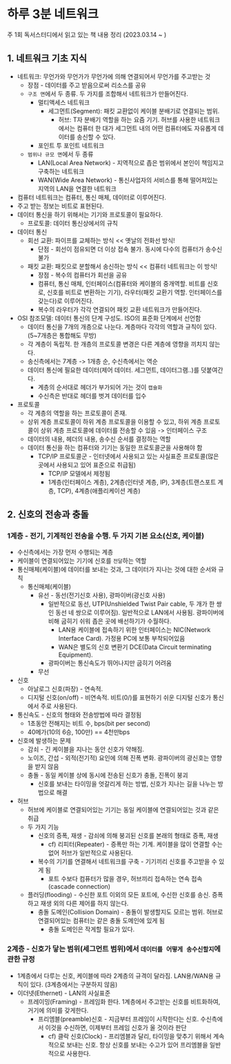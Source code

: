 # 하루 3분 네트워크
주 1회 독서스터디에서 읽고 있는 책 내용 정리 (2023.03.14 ~ )

## 1. 네트워크 기초 지식
- 네트워크: 무언가와 무언가가 무언가에 의해 연결되어서 무언가를 주고받는 것
  - 장점 - 데이터를 주고 받음으로써 리소스를 공유
  - `구조 면`에서 두 종류. 두 가지를 조합해서 네트워크가 만들어진다.
    - 멀티액세스 네트워크
      - 세그먼트(Segment): 패킷 교환없이 케이블 분배기로 연결되는 범위.
        - 허브: T자 분배기 역할을 하는 요즘 기기. 허브를 사용한 네트워크에서는 컴퓨터 한 대가 세그먼트 내의 어떤 컴퓨터에도 자유롭게 데이터를 송신할 수 있다.
    - 포인트 투 포인트 네트워크
  - `범위나 규모 면`에서 두 종류
    - LAN(Local Area Network) - 지역적으로 좁은 범위에서 본인이 책임지고 구축하는 네트워크
    - WAN(Wide Area Network) - 통신사업자의 서비스를 통해 떨어져있는 지역의 LAN을 연결한 네트워크 
- 컴퓨터 네트워크는 컴퓨터, 통신 매체, 데이터로 이루어진다.
- 주고 받는 정보는 비트로 표현된다.
- 데이터 통신을 하기 위해서는 기기와 프로토콜이 필요하다.
  - 프로토콜: 데이터 통신상에서의 규칙
- 데이터 통신
  - 회선 교환: 파이프를 교체하는 방식 << 옛날의 전화선 방식!
    - 단점 - 회선이 점유되면 더 이상 접속 불가. 동시에 다수의 컴퓨터가 송수신 불가
  - 패킷 교환: 패킷으로 분할해서 송신하는 방식 << 컴퓨터 네트워크는 이 방식!
    - 장점 - 복수의 컴퓨터가 회선을 공유
    - 컴퓨터, 통신 매체, 인터페이스(컴퓨터와 케이블의 중개역할. 비트를 신호로, 신호를 비트로 변환하는 기기), 라우터(패킷 교환기 역할. 인터페이스를 갖는다)로 이루어진다.
    - 복수의 라우터가 각각 연결되어 패킷 교환 네트워크가 만들어진다.
- OSI 참조모델: 데이터 통신의 단계 구성도. ISO의 표준화 단계에서 선언함
  - 데이터 통신을 7개의 개층으로 나눈다. 계층마다 각각의 역할과 규칙이 있다. (5~7개층은 통합해도 무방)
  - 각 계층이 독립적. 한 개층의 프로토콜 변경은 다른 계층에 영향을 끼치지 않는다.
  - 송신측에서는 7계층 -> 1개층 순, 수신측에서는 역순
  - 데이터 통신에 필요한 데이터(제어 데이터. 세그먼트, 데이터그램..)를 덧붙여간다.
    - 계층의 순서대로 헤더가 부가되어 가는 것이 `캡슐화`
    - 수신측은 반대로 헤더를 벗겨 데이터를 입수
- 프로토콜
  - 각 계층의 역할을 하는 프로토콜이 존재.
  - 상위 계층 프로토콜이 하위 계층 프로토콜을 이용할 수 있고, 하위 계층 프로토콜이 상위 계층 프로토콜에 데이터를 전송할 수 있음 -> 인터페이스 구조
  - 데이터의 내용, 헤더의 내용, 송수신 순서를 결정하는 역할
  - 데이터 통신을 하는 컴퓨터와 기기는 동일한 프로토콜군을 사용해야 함
    - TCP/IP 프로토콜군 - 인터넷에서 사용되고 있는 사실표준 프로토콜(많은 곳에서 사용되고 있어 표준으로 취급됨)
      - TCP/IP 모델에서 제정됨
      - 1계층(인터페이스 계층), 2계층(인터넷 계층, IP), 3계층(트랜스포트 계층, TCP), 4계층(애플리케이션 계층) 

## 2. 신호의 전송과 충돌

### 1계층 - 전기, 기계적인 전송을 수행. 두 가지 기본 요소(신호, 케이블)
- 수신측에서는 가장 먼저 수행되는 계층
- 케이블이 연결되어있는 기기에 신호를 `전달`하는 역할
- 통신매체(케이블)에 데이터를 보내는 것과, 그 데이터가 지나는 것에 대한 순서와 규칙
  - 통신매체(케이블)
    - 유선 - 동선(전기신호 사용), 광파이버(광신호 사용)
      - 일반적으로 동선, UTP(Unshielded Twist Pair cable, 두 개가 한 쌍인 동선 네 쌍으로 이루어짐). 일반적으로 LAN에서 사용됨. 광파이버에 비해 굽히기 쉬워 좁은 곳에 배선하기가 수월하다.
        - LAN용 케이블에 접속하기 위한 인터페이스는 NIC(Network Interface Card). 가정용 PC에 보통 부착되어있음
        - WAN은 별도의 신호 변환기 DCE(Data Circuit terminating Equipment).
      - 광파이버는 통신속도가 뛰어나지만 굽히기 어려움
    - 무선
- 신호
  - 아날로그 신호(파장) - 연속적.
  - 디지털 신호(on/off) - 비연속적. 비트(0/)를 표현하기 쉬운 디지털 신호가 통신에서 주로 사용된다.
- 통신속도 - 신호의 형태와 전송방법에 따라 결정됨
  - 1초동안 전해지는 비트 수, bps(bit per second)
  - 40메가(10의 6승, 100만) == 4천만bps
- 신호에 발생하는 문제
  - 감쇠 - 긴 케이블을 지나는 동안 신호가 약해짐.
  - 노이즈, 간섭 - 외적(전기적) 요인에 의해 진폭 변화. 광파이버의 광신호는 영향을 받지 않음
  - 충돌 - 동일 케이블 상에 동시에 전송된 신호가 충돌, 진폭이 붕괴
    - 신호를 보내는 타이밍을 엇갈리게 하는 방법, 신호가 지나는 길을 나누는 방법으로 해결
- 허브
  - 허브에 케이블로 연결되어있는 기기는 동일 케이블에 연결되어있는 것과 같은 취급
  - 두 가지 기능
    - 신호의 증폭, 재생 - 감쇠에 의해 붕괴된 신호를 본래의 형태로 증폭, 재생
      - cf) 리피터(Repeater) - 증폭만 하는 기계. 케이블을 많이 연결할 수는 없어 허브가 일반적으로 사용된다.
    - 복수의 기기를 연결해서 네트워크를 구축 - 기기끼리 신호를 주고받을 수 있게 됨
      - 포트 수보다 컴퓨터가 많을 경우, 허브끼리 접속하는 연속 접속(cascade connection)
  - 플러딩(flooding) - 수신한 포트 이외의 모든 포트에, 수신한 신호를 송신. 증폭하고 재생 외의 다른 제어를 하지 않는다.
    - 충돌 도메인(Collision Domain) - 충돌이 발생할지도 모르는 범위. 허브로 연결되어있는 컴퓨터는 같은 충돌 도메인에 있게 됨
      - 충돌 도메인은 작게할 필요가 있다.

### 2계층 - 신호가 닿는 범위(세그먼트 범위)에서 `데이터를 어떻게 송수신할지`에 관한 규정
- 1계층에서 다루는 신호, 케이블에 따라 2계층의 규격이 달라짐. LAN용/WAN용 규칙이 있다. (3계층에서는 구분하지 않음)
- 이더넷(Ethernet) - LAN의 사실표준
  - 프레이밍(Framing) - 프레임화 한다. 1계층에서 주고받는 신호를 비트화하여, 거기에 의미를 갖게한다.
    - 프리엠블(preamble)신호 - 지금부터 프레임이 시작한다는 신호. 수신측에서 이것을 수신하면, 이제부터 프레임 신호가 올 것이라 판단
      - cf) 클락 신호(Clock) - 프리엠블과 달리, 타이밍을 맞추기 위해서 계속적으로 보내는 신호. 항상 신호를 보내는 수고가 있어 프리엠블을 일반적으로 사용한다.
